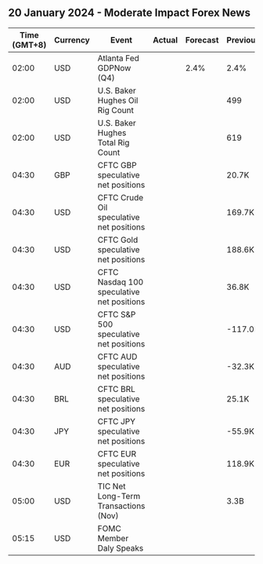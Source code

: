 ## 20 January 2024 - Moderate Impact Forex News

| Time (GMT+8) | Currency | Event | Actual | Forecast | Previous |
|------|----------|-------|--------|----------|----------|
| 02:00 | USD | Atlanta Fed GDPNow (Q4) |  | 2.4% | 2.4% |
| 02:00 | USD | U.S. Baker Hughes Oil Rig Count |  |  | 499 |
| 02:00 | USD | U.S. Baker Hughes Total Rig Count |  |  | 619 |
| 04:30 | GBP | CFTC GBP speculative net positions |  |  | 20.7K |
| 04:30 | USD | CFTC Crude Oil speculative net positions |  |  | 169.7K |
| 04:30 | USD | CFTC Gold speculative net positions |  |  | 188.6K |
| 04:30 | USD | CFTC Nasdaq 100 speculative net positions |  |  | 36.8K |
| 04:30 | USD | CFTC S&P 500 speculative net positions |  |  | -117.0K |
| 04:30 | AUD | CFTC AUD speculative net positions |  |  | -32.3K |
| 04:30 | BRL | CFTC BRL speculative net positions |  |  | 25.1K |
| 04:30 | JPY | CFTC JPY speculative net positions |  |  | -55.9K |
| 04:30 | EUR | CFTC EUR speculative net positions |  |  | 118.9K |
| 05:00 | USD | TIC Net Long-Term Transactions (Nov) |  |  | 3.3B |
| 05:15 | USD | FOMC Member Daly Speaks |  |  |  |
